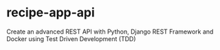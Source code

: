 # recipe-app-api
Create an advanced REST API with Python, Django REST Framework and Docker using Test Driven Development (TDD)
